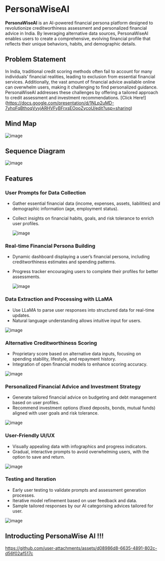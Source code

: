 # PersonaWiseAI

**PersonaWiseAI** is an AI-powered financial persona platform designed to revolutionize creditworthiness assessment and personalized financial advice in India. By leveraging alternative data sources, PersonaWiseAI enables users to create a comprehensive, evolving financial profile that reflects their unique behaviors, habits, and demographic details.

## Problem Statement

In India, traditional credit scoring methods often fail to account for many individuals’ financial realities, leading to exclusion from essential financial services. Additionally, the vast amount of financial advice available online can overwhelm users, making it challenging to find personalized guidance. PersonaWiseAI addresses these challenges by offering a tailored approach to credit assessment and investment recommendations.
[Click Here!] (https://docs.google.com/presentation/d/1NLp2uMD-7yhoFqBthoqVyyjARHVFyBFrxsEOooZycoU/edit?usp=sharing)


## Mind Map

![image](https://github.com/user-attachments/assets/357020c1-8b90-470d-81c0-7fed0802d676)

## Sequence Diagram

![image](https://github.com/user-attachments/assets/d966014a-c363-4bdc-9c2d-291d309962ef)

## Features

### User Prompts for Data Collection
- Gather essential financial data (income, expenses, assets, liabilities) and demographic information (age, employment status).
- Collect insights on financial habits, goals, and risk tolerance to enrich user profiles.

  ![image](https://github.com/user-attachments/assets/c89f13e6-1d1b-496d-9dea-2c4d14ae7868)

### Real-time Financial Persona Building
- Dynamic dashboard displaying a user’s financial persona, including creditworthiness estimates and spending patterns.
- Progress tracker encouraging users to complete their profiles for better assessments.

  ![image](https://github.com/user-attachments/assets/fe97e7fe-9d70-46df-894b-c4160427731d)

### Data Extraction and Processing with LLaMA
- Use LLaMA to parse user responses into structured data for real-time updates.
- Natural language understanding allows intuitive input for users.

![image](https://github.com/user-attachments/assets/3aac2e22-f675-49f1-bd5a-621ce5b61bf2)

### Alternative Creditworthiness Scoring
- Proprietary score based on alternative data inputs, focusing on spending stability, lifestyle, and repayment history.
- Integration of open financial models to enhance scoring accuracy.

![image](https://github.com/user-attachments/assets/8aecc9f9-d340-48cf-8eef-3dfcd5a44db0)

### Personalized Financial Advice and Investment Strategy
- Generate tailored financial advice on budgeting and debt management based on user profiles.
- Recommend investment options (fixed deposits, bonds, mutual funds) aligned with user goals and risk tolerance.

![image](https://github.com/user-attachments/assets/2f4c1283-3c94-414c-bcfe-c6928c9e34e9)

### User-Friendly UI/UX
- Visually appealing data with infographics and progress indicators.
- Gradual, interactive prompts to avoid overwhelming users, with the option to save and return.

![image](https://github.com/user-attachments/assets/e60d924d-fc06-43be-b688-1fee45b7c2ab)

### Testing and Iteration
- Early user testing to validate prompts and assessment generation processes.
- Iterative model refinement based on user feedback and data.
- Sample tailored responses by our AI categorising advices tailored for user.

![image](https://github.com/user-attachments/assets/51e7c7eb-c8df-4d28-b514-c89c380d6586)

## Introducting PersonaWise AI !!!

https://github.com/user-attachments/assets/d08986d8-6635-4891-802c-d56f02af517c


